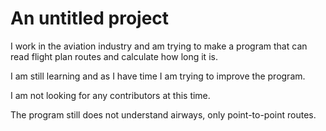 # An untitled project

I work in the aviation industry and am trying to make a program that can read flight plan routes and calculate how long it is.

I am still learning and as I have time I am trying to improve the program.

I am not looking for any contributors at this time.

The program still does not understand airways, only point-to-point routes.
